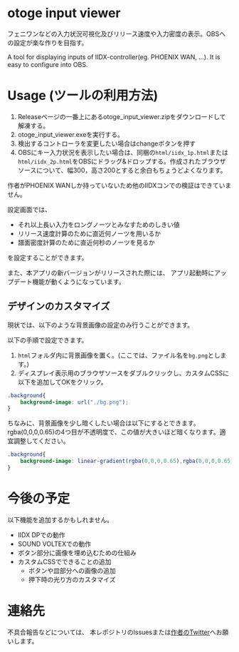 # otoge input viewer
フェニワンなどの入力状況可視化及びリリース速度や入力密度の表示。OBSへの設定が楽な作りを目指す。

A tool for displaying inputs of IIDX-controller(eg. PHOENIX WAN, ...). It is easy to configure into OBS.

# Usage (ツールの利用方法)
1. Releaseページの一番上にあるotoge_input_viewer.zipをダウンロードして解凍する。
2. otoge_input_viewer.exeを実行する。
3. 検出するコントローラを変更したい場合はchangeボタンを押す
4. OBSにキー入力状況を表示したい場合は、同梱の```html/iidx_1p.html```または```html/iidx_2p.html```をOBSにドラッグ&ドロップする。作成されたブラウザソースについて、幅300，高さ200とすると余白もちょうどよくなります。

作者がPHOENIX WANしか持っていないため他のIIDXコンでの検証はできていません。

設定画面では、
- それ以上長い入力をロングノーツとみなすためのしきい値
- リリース速度計算のために直近何ノーツを用いるか
- 譜面密度計算のために直近何秒のノーツを見るか

を設定することができます。

また、本アプリの新バージョンがリリースされた際には、
アプリ起動時にアップデート機能が動くようになっています。


## デザインのカスタマイズ
現状では、以下のような背景画像の設定のみ行うことができます。

以下の手順で設定できます。
1. ```html```フォルダ内に背景画像を置く。(ここでは、ファイル名を```bg.png```とします。)
2. ディスプレイ表示用のブラウザソースをダブルクリックし、カスタムCSSに以下を追加してOKをクリック。

```css
.background{
    background-image: url("./bg.png");
}
```
ちなみに、背景画像を少し暗くしたい場合は以下にするとできます。
rgba(0,0,0,0.65)の4つ目が不透明度で、この値が大きいほど暗くなります。適宜調整してください。
```css
.background{
    background-image: linear-gradient(rgba(0,0,0,0.65),rgba(0,0,0,0.65)),url(bg.png);
}
```

# 今後の予定
以下機能を追加するかもしれません。

- IIDX DPでの動作
- SOUND VOLTEXでの動作
- ボタン部分に画像を埋め込むための仕組み
- カスタムCSSでできることの追加
  - ボタンや皿部分への画像の追加
  - 押下時の光り方のカスタマイズ

# 連絡先
不具合報告などについては、
本レポジトリのIssuesまたは[作者のTwitter](https://x.com/cold_planet_)へお願いします。

